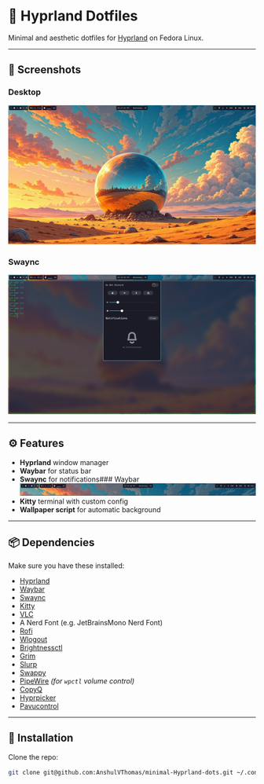 # 🌌 Hyprland Dotfiles

Minimal and aesthetic dotfiles for [Hyprland](https://github.com/hyprwm/Hyprland) on Fedora Linux.

---

## 📸 Screenshots

### Desktop
![Desktop Screenshot](.screenshots/desktop.png)



### Swaync
![Waybar Screenshot](.screenshots/SwayncandKitty.png)


---

## ⚙️ Features

- **Hyprland** window manager
- **Waybar** for status bar
- **Swaync** for notifications### Waybar
![Waybar Screenshot](.screenshots/waybar.png)
- **Kitty** terminal with custom config
- **Wallpaper script** for automatic background

---

## 📦 Dependencies

Make sure you have these installed:

- [Hyprland](https://github.com/hyprwm/Hyprland)
- [Waybar](https://github.com/Alexays/Waybar)
- [Swaync](https://github.com/ErikReider/SwayNotificationCenter)
- [Kitty](https://sw.kovidgoyal.net/kitty/)
- [VLC](https://www.videolan.org/vlc/)
- A Nerd Font (e.g. JetBrainsMono Nerd Font)
- [Rofi](https://github.com/davatorium/rofi)
- [Wlogout](https://github.com/ArtsyMacaw/wlogout)
- [Brightnessctl](https://github.com/Hummer12007/brightnessctl)
- [Grim](https://sr.ht/~emersion/grim/)
- [Slurp](https://github.com/emersion/slurp)
- [Swappy](https://github.com/jtheoof/swappy)
- [PipeWire](https://pipewire.org/) *(for `wpctl` volume control)*
- [CopyQ](https://hluk.github.io/CopyQ/)
- [Hyprpicker](https://github.com/hyprwm/hyprpicker)
- [Pavucontrol](https://freedesktop.org/software/pulseaudio/pavucontrol/)


---

## 🚀 Installation

Clone the repo:

```bash
git clone git@github.com:AnshulVThomas/minimal-Hyprland-dots.git ~/.config


